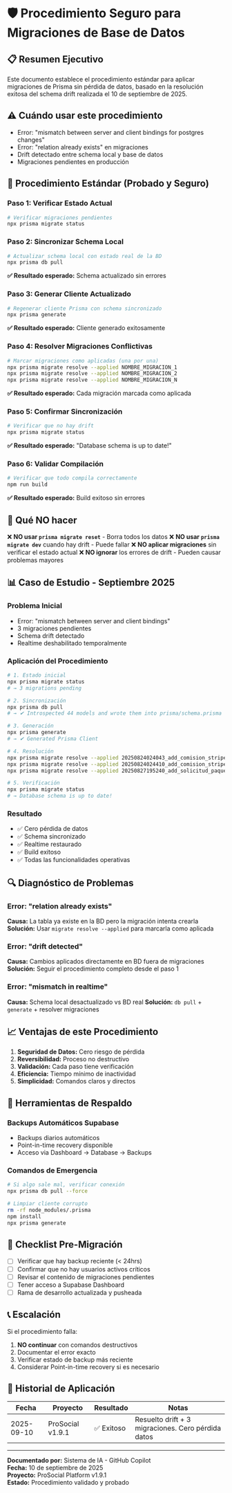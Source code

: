 # 🛡️ Procedimiento Seguro para Migraciones de Base de Datos

## 📋 Resumen Ejecutivo

Este documento establece el procedimiento estándar para aplicar migraciones de Prisma sin pérdida de datos, basado en la resolución exitosa del schema drift realizada el 10 de septiembre de 2025.

## ⚠️ Cuándo usar este procedimiento

- Error: "mismatch between server and client bindings for postgres changes"
- Error: "relation already exists" en migraciones
- Drift detectado entre schema local y base de datos
- Migraciones pendientes en producción

## 🔄 Procedimiento Estándar (Probado y Seguro)

### **Paso 1: Verificar Estado Actual**
```bash
# Verificar migraciones pendientes
npx prisma migrate status
```

### **Paso 2: Sincronizar Schema Local**
```bash
# Actualizar schema local con estado real de la BD
npx prisma db pull
```
**✅ Resultado esperado:** Schema actualizado sin errores

### **Paso 3: Generar Cliente Actualizado**
```bash
# Regenerar cliente Prisma con schema sincronizado
npx prisma generate
```
**✅ Resultado esperado:** Cliente generado exitosamente

### **Paso 4: Resolver Migraciones Conflictivas**
```bash
# Marcar migraciones como aplicadas (una por una)
npx prisma migrate resolve --applied NOMBRE_MIGRACION_1
npx prisma migrate resolve --applied NOMBRE_MIGRACION_2
npx prisma migrate resolve --applied NOMBRE_MIGRACION_N
```
**✅ Resultado esperado:** Cada migración marcada como aplicada

### **Paso 5: Confirmar Sincronización**
```bash
# Verificar que no hay drift
npx prisma migrate status
```
**✅ Resultado esperado:** "Database schema is up to date!"

### **Paso 6: Validar Compilación**
```bash
# Verificar que todo compila correctamente
npm run build
```
**✅ Resultado esperado:** Build exitoso sin errores

## 🚨 Qué NO hacer

❌ **NO usar `prisma migrate reset`** - Borra todos los datos
❌ **NO usar `prisma migrate dev`** cuando hay drift - Puede fallar
❌ **NO aplicar migraciones** sin verificar el estado actual
❌ **NO ignorar** los errores de drift - Pueden causar problemas mayores

## 📊 Caso de Estudio - Septiembre 2025

### Problema Inicial
- Error: "mismatch between server and client bindings"
- 3 migraciones pendientes
- Schema drift detectado
- Realtime deshabilitado temporalmente

### Aplicación del Procedimiento
```bash
# 1. Estado inicial
npx prisma migrate status
# → 3 migrations pending

# 2. Sincronización
npx prisma db pull
# → ✔ Introspected 44 models and wrote them into prisma/schema.prisma

# 3. Generación
npx prisma generate
# → ✔ Generated Prisma Client

# 4. Resolución
npx prisma migrate resolve --applied 20250824024043_add_comision_stripe_to_pagos
npx prisma migrate resolve --applied 20250824024410_add_comision_stripe_to_payments
npx prisma migrate resolve --applied 20250827195240_add_solicitud_paquete_model

# 5. Verificación
npx prisma migrate status
# → Database schema is up to date!
```

### Resultado
- ✅ Cero pérdida de datos
- ✅ Schema sincronizado
- ✅ Realtime restaurado
- ✅ Build exitoso
- ✅ Todas las funcionalidades operativas

## 🔍 Diagnóstico de Problemas

### Error: "relation already exists"
**Causa:** La tabla ya existe en la BD pero la migración intenta crearla
**Solución:** Usar `migrate resolve --applied` para marcarla como aplicada

### Error: "drift detected"
**Causa:** Cambios aplicados directamente en BD fuera de migraciones
**Solución:** Seguir el procedimiento completo desde el paso 1

### Error: "mismatch in realtime"
**Causa:** Schema local desactualizado vs BD real
**Solución:** `db pull` + `generate` + resolver migraciones

## 📈 Ventajas de este Procedimiento

1. **Seguridad de Datos:** Cero riesgo de pérdida
2. **Reversibilidad:** Proceso no destructivo
3. **Validación:** Cada paso tiene verificación
4. **Eficiencia:** Tiempo mínimo de inactividad
5. **Simplicidad:** Comandos claros y directos

## 🔧 Herramientas de Respaldo

### Backups Automáticos Supabase
- Backups diarios automáticos
- Point-in-time recovery disponible
- Acceso via Dashboard → Database → Backups

### Comandos de Emergencia
```bash
# Si algo sale mal, verificar conexión
npx prisma db pull --force

# Limpiar cliente corrupto
rm -rf node_modules/.prisma
npm install
npx prisma generate
```

## 📝 Checklist Pre-Migración

- [ ] Verificar que hay backup reciente (< 24hrs)
- [ ] Confirmar que no hay usuarios activos críticos
- [ ] Revisar el contenido de migraciones pendientes
- [ ] Tener acceso a Supabase Dashboard
- [ ] Rama de desarrollo actualizada y pusheada

## 📞 Escalación

Si el procedimiento falla:
1. **NO continuar** con comandos destructivos
2. Documentar el error exacto
3. Verificar estado de backup más reciente
4. Considerar Point-in-time recovery si es necesario

## 📅 Historial de Aplicación

| Fecha | Proyecto | Resultado | Notas |
|-------|----------|-----------|-------|
| 2025-09-10 | ProSocial v1.9.1 | ✅ Exitoso | Resuelto drift + 3 migraciones. Cero pérdida datos |

---

**Documentado por:** Sistema de IA - GitHub Copilot  
**Fecha:** 10 de septiembre de 2025  
**Proyecto:** ProSocial Platform v1.9.1  
**Estado:** Procedimiento validado y probado  
